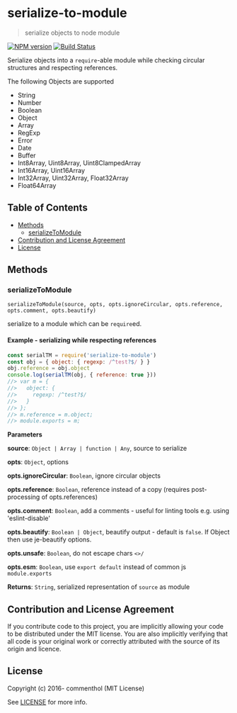 # serialize-to-module

> serialize objects to node module

[![NPM version](https://badge.fury.io/js/serialize-to-module.svg)](https://www.npmjs.com/package/serialize-to-module/)
[![Build Status](https://secure.travis-ci.org/commenthol/serialize-to-module.svg?branch=master)](https://travis-ci.org/commenthol/serialize-to-module)

Serialize objects into a `require`-able module while checking circular structures and respecting references.

The following Objects are supported

- String
- Number
- Boolean
- Object
- Array
- RegExp
- Error
- Date
- Buffer
- Int8Array, Uint8Array, Uint8ClampedArray
- Int16Array, Uint16Array
- Int32Array, Uint32Array, Float32Array
- Float64Array

## Table of Contents

<!-- !toc (minlevel=2 omit="Table of Contents") -->

* [Methods](#methods)
  * [serializeToModule](#serializetomodule)
* [Contribution and License Agreement](#contribution-and-license-agreement)
* [License](#license)

<!-- toc! -->

## Methods

### serializeToModule

`serializeToModule(source, opts, opts.ignoreCircular, opts.reference, opts.comment, opts.beautify) `

serialize to a module which can be `require`ed.

#### Example - serializing while respecting references

```js
const serialTM = require('serialize-to-module')
const obj = { object: { regexp: /^test?$/ } }
obj.reference = obj.object
console.log(serialTM(obj, { reference: true }))
//> var m = {
//>   object: {
//>     regexp: /^test?$/
//>   }
//> };
//> m.reference = m.object;
//> module.exports = m;
```

**Parameters**

**source**: `Object | Array | function | Any`, source to serialize

**opts**: `Object`, options

**opts.ignoreCircular**: `Boolean`, ignore circular objects

**opts.reference**: `Boolean`, reference instead of a copy (requires post-processing of opts.references)

**opts.comment**: `Boolean`, add a comments - useful for linting tools e.g. using 'eslint-disable'

**opts.beautify**: `Boolean | Object`, beautify output - default is `false`. If Object then use je-beautify options.

**opts.unsafe**: `Boolean`, do not escape chars `<>/`

**opts.esm**: `Boolean`, use `export default` instead of common js `module.exports`

**Returns**: `String`, serialized representation of `source` as module

## Contribution and License Agreement

If you contribute code to this project, you are implicitly allowing your
code to be distributed under the MIT license. You are also implicitly
verifying that all code is your original work or correctly attributed
with the source of its origin and licence.

## License

Copyright (c) 2016- commenthol (MIT License)

See [LICENSE][] for more info.

[LICENSE]: ./LICENSE
